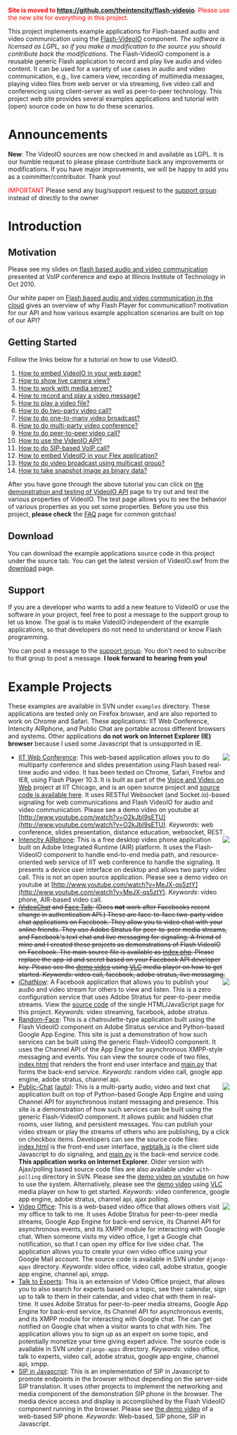 <font color='red'><b>Site is moved to <a href='https://github.com/theintencity/flash-videoio'>https://github.com/theintencity/flash-videoio</a></b>. Please use the new site for everything in this project.</font>


This project implements example applications for Flash-based audio and video communication using the [Flash-VideoIO](http://myprojectguide.org/p/flash-videoio/index.html) component. <em>The software is licensed as LGPL, so if you make a modification to the source you should contribute back the modifications</em>. The Flash-VideoIO component is a reusable generic Flash application to record and play live audio and video content. It can be used for a variety of use cases in audio and video communication, e.g., live camera view, recording of multimedia messages, playing video files from web server or via streaming, live video call and conferencing using client-server as well as peer-to-peer technology. This project web site provides several examples applications and tutorial with (open) source code on how to do these scenarios.

# Announcements #
**New**: The VideoIO sources are now checked in and available as LGPL. It is our humble request to please please contribute back any improvements or modifications. If you have major improvements, we will be happy to add you as a committer/contributor. Thank you!

<font color='#ff0000'>IMPORTANT</font> Please send any bug/support request to the [support group](http://groups.google.com/group/myprojectguide) instead of directly to the owner

# Introduction #


## Motivation ##

Please see my slides on <a href='http://kundansingh.com/talks/singh-kundan-flashbased.pdf'>flash based audio and video communication</a> presented at VoIP conference and expo at Illinois Institute of Technology in Oct 2010.

Our white paper on <a href='http://arxiv.org/pdf/1107.0011v1'>Flash based audio and video communication in the cloud</a> gives an overview of why Flash Player for communication? motivation for our API and how various example application scenarios are built on top of our API?

## Getting Started ##

Follow the links below for a tutorial on how to use VideoIO.
  1. [How to embed VideoIO in your web page?](http://myprojectguide.org/p/flash-videoio/1.html)
  1. [How to show live camera view?](http://myprojectguide.org/p/flash-videoio/2.html)
  1. [How to work with media server?](http://myprojectguide.org/p/flash-videoio/3.html)
  1. [How to record and play a video message?](http://myprojectguide.org/p/flash-videoio/4.html)
  1. [How to play a video file?](http://myprojectguide.org/p/flash-videoio/5.html)
  1. [How to do two-party video call?](http://myprojectguide.org/p/flash-videoio/6.html)
  1. [How to do one-to-many video broadcast?](http://myprojectguide.org/p/flash-videoio/7.html)
  1. [How to do multi-party video conference?](http://myprojectguide.org/p/flash-videoio/8.html)
  1. [How to do peer-to-peer video call?](http://myprojectguide.org/p/flash-videoio/9.html)
  1. [How to use the VideoIO API?](http://myprojectguide.org/p/flash-videoio/10.html)
  1. [How to do SIP-based VoIP call?](http://myprojectguide.org/p/flash-videoio/11.html)
  1. [How to embed VideoIO in your Flex application?](http://myprojectguide.org/p/flash-videoio/12.html)
  1. [How to do video broadcast using multicast group?](http://myprojectguide.org/p/flash-videoio/13.html)
  1. [How to take snapshot image as binary data?](http://myprojectguide.org/p/flash-videoio/14.html)

After you have gone through the above tutorial you can click on [the demonstration and testing of VideoIO API](http://myprojectguide.org/p/flash-videoio/test.html) page to try out and test the various properties of VideoIO. The test page allows you to see the behavior of various properties as you set some properties. Before you use this project, **please check** the [FAQ](http://code.google.com/p/flash-videoio/wiki/Faq) page for common gotchas!

## Download ##

You can download the example applications source code in this project under the source tab. You can get the latest version of VideoIO.swf from the [download](http://code.google.com/p/flash-videoio/downloads/list) page.

## Support ##

If you are a developer who wants to add a new feature to VideoIO or use the software in your project, feel free to post a message to the support group to let us know. The goal is to make VideoIO independent of the example applications, so that developers do not need to understand or know Flash programming.

You can post a message to the [support group](http://groups.google.com/group/myprojectguide). You don't need to subscribe to that group to post a message. **I look forward to hearing from you!**

# Example Projects #

These examples are available in SVN under `examples` directory. These applications are tested only on Firefox browser, and are also reported to work on Chrome and Safari. These applications: IIT Web Conference, Intencity AIRphone, and Public Chat are portable across different browsers and systems. Other applications **do not work on Internet Explorer (IE) browser** because I used some Javascript that is unsupported in IE.

  * [IIT Web Conference](http://gardo1.rice.iit.edu/webconf/): <a href='http://gardo1.rice.iit.edu/webconf/'><img src='http://myprojectguide.org/p/flash-videoio/webconf-logo.jpg' align='right' border='0' /></a>This web-based application allows you to do multiparty conference and slides presentation using Flash based real-time audio and video. It has been tested on Chrome, Safari, Firefox and IE8, using Flash Player 10.3. It is built as part of the [Voice and Video on Web](https://sites.google.com/site/vvowproject/) project at IIT Chicago, and is an open source project and <a href='http://code.google.com/p/vvowproject/'>source code is available here</a>. It uses RESTful Websocket (and Socket.io)-based signaling for web communications and Flash VideoIO for audio and video communication. Please see a demo video on youtube at [http://www.youtube.com/watch?v=O2kJbI9sETU](http://www.youtube.com/watch?v=O2kJbI9sETU). _Keywords_: web conference, slides presentation, distance education, websocket, REST.<br />
  * [Intencity AIRphone](http://theintencity.com/products.html#airphone): <a href='http://theintencity.com/products.html#airphone'><img src='http://www.theintencity.com/airphone/image.png' align='right' border='0' /></a> This is a free desktop video phone application built on Adobe Integrated Runtime (AIR) platform. It uses the Flash-VideoIO component to handle end-to-end media path, and resource-oriented web service of IIT web conference to handle the signaling. It presents a device user interface on desktop and allows two party video call. This is not an open source application. Please see a demo video on youtube at [http://www.youtube.com/watch?v=MeJX-qs5ztY](http://www.youtube.com/watch?v=MeJX-qs5ztY).  _Keywords_: video phone, AIR-based video call.<br />
  * ~~[iVideoChat](http://apps.facebook.com/iVideoChat/) and [Face Talk](http://apps.facebook.com/face-talk): (Does **not** work after Facebooks recent change in authentication API.) These are face-to-face two-party video chat applications on Facebook. They allow you to video chat with your online friends. They use Adobe Stratus for peer-to-peer media streams, and Facebook's text chat and live messaging for signaling. A friend of mine and I created these projects as demonstrations of Flash VideoIO on Facebook. The main source file is available as [index.php](http://code.google.com/p/flash-videoio/source/browse/trunk/examples/face-talk/index.php). Please replace the app-id and secret based on your Facebook API developer key. Please see the [demo video](http://flash-videoio.googlecode.com/files/demo-facetalk.mp4) using [VLC](http://www.videolan.org/vlc/) media player on how to get started. _Keywords_: video call, facebook, adobe stratus, live messaging.~~<br />
  * [iChatNow](http://apps.facebook.com/ichatnow): <a href='http://apps.facebook.com/ichatnow'><img src='http://myprojectguide.org/p/flash-videoio/ichatnow-logo.png' align='right' border='0' /></a>A Facebook application that allows you to publish your audio and video stream for others to view and listen. This is a zero configuration service that uses Adobe Stratus for peer-to-peer media streams. View the [source code](http://code.google.com/p/flash-videoio/source/browse/trunk/examples/ichatnow/index.html) of the single HTML/JavaScript page for this project. _Keywords_: video streaming, facebook, adobe stratus.<br />
  * [Random-Face](http://random-face.appspot.com/): This is a chatroulette-type application built using the Flash VideoIO component on Adobe Stratus service and Python-based Google App Engine. This site is just a demonstration of how such services can be built using the generic Flash-VideoIO component. It uses the Channel API of the App Engine for asynchronous XMPP-style messaging and events. You can view the source code of two files, [index.html](http://code.google.com/p/flash-videoio/source/browse/trunk/examples/random-face/with-channel-api/index.html) that renders the front end user interface and [main.py](http://code.google.com/p/flash-videoio/source/browse/trunk/examples/random-face/with-channel-api/main.py) that forms the back-end service. _Keywords_: random video call, google app engine, adobe stratus, channel api.<br />
  * [Public-Chat](http://public-chat.appspot.com/) ([auto](http://public-chat.appspot.com/?auto=true)): <a href='http://public-chat.appspot.com/?auto=true'><img src='http://myprojectguide.org/p/flash-videoio/publicchat-logo.png' align='right' border='0' /></a>This is a multi-party audio, video and text chat application built on top of Python-based Google App Engine and using Channel API for asynchronous instant messaging and presence. This site is a demonstration of how such services can be built using the generic Flash-VideoIO component. It allows public and hidden chat rooms, user listing, and persistent messages. You can publish your video stream or play the streams of others who are publishing, by a click on checkbox items. Developers can see the source code files: [index.html](http://code.google.com/p/flash-videoio/source/browse/trunk/examples/public-chat/with-channel-api/index.html) is the front-end user interface, [webtalk.js](http://code.google.com/p/flash-videoio/source/browse/trunk/examples/public-chat/with-channel-api/static/webtalk.js) is the client side Javascript to do signaling, and [main.py](http://code.google.com/p/flash-videoio/source/browse/trunk/examples/public-chat/with-channel-api/main.py) is the back-end service code. **This application works on Internet Explorer.** Older version with Ajax/polling based source code files are also available under `with-polling` directory in SVN. Please see the [demo video on youtube](http://www.youtube.com/watch?v=Q4RR0jseXN0) on how to use the system. Alternatively, please see the [demo video](http://flash-videoio.googlecode.com/files/demo-public-chat.mp4) using [VLC](http://www.videolan.org/vlc/) media player on how to get started. _Keywords_: video conference, google app engine, adobe stratus, channel api, ajax polling.<br />
  * [Video Office](http://flash-videoio.appspot.com/office/kundan10@gmail.com/): <a href='http://flash-videoio.appspot.com/office/kundan10@gmail.com/'><img src='http://myprojectguide.org/p/flash-videoio/videooffice-logo.png' align='right' border='0' /></a>This is a web-based video office that allows others visit my office to talk to me. It uses Adobe Stratus for peer-to-peer media streams, Google App Engine for back-end service, its Channel API for asynchronous events, and its XMPP module for interacting with Google chat. When someone visits my video office, I get a Google chat notification, so that I can open my office for live video chat. The application allows you to create your own video office using your Google Mail account. The source code is available in SVN under `django-apps` directory. _Keywords_: video office, video call, adobe stratus, google app engine, channel api, xmpp.<br />
  * [Talk to Experts](http://flash-videoio.appspot.com/experts/): This is an extension of Video Office project, that allows you to also search for experts based on a topic, see their calendar, sign up to talk to them in their calendar, and video chat with them in real-time. It uses Adobe Stratus for peer-to-peer media streams, Google App Engine for back-end service, its Channel API for asynchronous events, and its XMPP module for interacting with Google chat. The can get notified on Google chat when a visitor wants to chat with him. The application allows you to sign up as an expert on some topic, and potentially monetize your time giving expert advice. The source code is available in SVN under `django-apps` directory. _Keywords_: video office, talk to experts, video call, adobe stratus, google app engine, channel api, xmpp.<br />
  * [SIP in Javascript](http://code.google.com/p/sip-js): This is an implementation of SIP in Javascript to promote endpoints in the browser without depending on the server-side SIP translation. It uses other projects to implement the networking and media component of the demonstration SIP phone in the browser. The media device access and display is accomplished by the Flash VideoIO component running in the browser. Please see [the demo video](http://www.youtube.com/watch?v=tfwmBgJHpWs) of a web-based SIP phone. _Keywords_: Web-based, SIP phone, SIP in Javascript.<br />